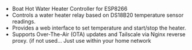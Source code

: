  * Boat Hot Water Heater Controller for ESP8266
 * Controls a water heater relay based on DS18B20 temperature sensor readings.
 * Provides a web interface to set temperature and start/stop the heater.
 * Supports Over-The-Air (OTA) updates and Tailscale via Nginx reverse proxy. (if not used... Just use within your home network
